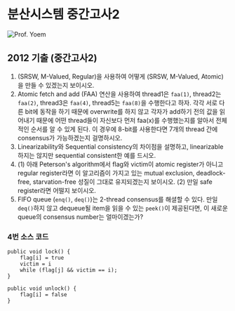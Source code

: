# 분산시스템 중간고사2
![Prof. Yoem](http://eng.snu.ac.kr/sites/default/files/professor/20100122135859.jpg)

## 2012 기출 (중간고사2)
1. (SRSW, M-Valued, Regular)을 사용하여 어떻게 (SRSW, M-Valued, Atomic)을 만들 수 있겠는지 보이시오.
1. Atomic fetch and add (FAA) 연산을 사용하여 thread1은 `faa(1)`, thread2는 `faa(2)`, thread3은 `faa(4)`, thread5는 `faa(8)`을 수행한다고 하자. 각각 서로 다른 bit에 동작을 하기 때문에 overwrite를 하지 않고 각자가 add하기 전의 값을 읽어내기 때문에 어떤 thread들이 자신보다 먼저 faa(x)를 수행했는지를 알아서 전체적인 순서를 알 수 있게 된다. 이 경우에 8-bit를 사용한다면 7개의 thread 간에 consensus가 가능하겠는지 걸명하시오.
1. Linearizability와 Sequential consistency의 차이점을 설명하고, linearizable하지는 않지만 sequential consistent한 예를 드시오.
1. (1) 아래 Peterson's algorithm에서 flag와 victim이 atomic register가 아니고 regular register라면 이 알고리즘이 가지고 있는 mutual exclusion, deadlock-free, starvation-free 성질이 그대로 유지되겠는지 보이시오. (2) 만일 safe register라면 어떨지 보이시오.
1. FIFO queue (`enq()`, `deq()`)는 2-thread consensus를 해셜할 수 있다. 만일 `deq()`하지 않고 dequeue될 item을 읽을 수 있는 `peek()`이 제공된다면, 이 새로운 queue의 consensus number는 얼마이겠는가?

### 4번 소스 코드
```
public void lock() {
	flag[i] = true
	victim = i
	while (flag[j] && victim == i);
}

public void unlock() {
	flag[i] = false
}
```